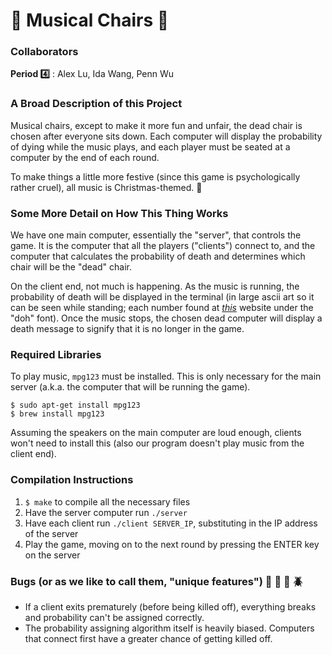 # :musical_note: Musical Chairs :musical_note:

### Collaborators
**Period :four:** : Alex Lu, Ida Wang, Penn Wu

### A Broad Description of this Project
Musical chairs, except to make it more fun and unfair, the dead chair is chosen after everyone sits down. Each computer will display the probability of dying while the music plays, and each player must be seated at a computer by the end of each round.

To make things a little more festive (since this game is psychologically rather cruel), all music is Christmas-themed. :christmas_tree:

### Some More Detail on How This Thing Works
We have one main computer, essentially the "server", that controls the game. It is the computer that all the players ("clients") connect to, and the computer that calculates the probability of death and determines which chair will be the "dead" chair.

On the client end, not much is happening. As the music is running, the probability of death will be displayed in the terminal (in large ascii art so it can be seen while standing; each number found at *[this](http://patorjk.com/software/taag/#p=display&h=0&v=0&f=Doh&t=0123456789%25)* website under the "doh" font). Once the music stops, the chosen dead computer will display a death message to signify that it is no longer in the game. 

### Required Libraries
To play music, `mpg123` must be installed. This is only necessary for the main server (a.k.a. the computer that will be running the game).
```
$ sudo apt-get install mpg123
$ brew install mpg123
```
Assuming the speakers on the main computer are loud enough, clients won't need to install this (also our program doesn't play music from the client end). 

### Compilation Instructions
1. `$ make` to compile all the necessary files
2. Have the server computer run `./server`
3. Have each client run `./client SERVER_IP`, substituting in the IP address of the server
4. Play the game, moving on to the next round by pressing the ENTER key on the server

### Bugs (or as we like to call them, "unique features") :bug: :honeybee: :ant: :beetle:
- If a client exits prematurely (before being killed off), everything breaks and probability can't be assigned correctly.
- The probability assigning algorithm itself is heavily biased. Computers that connect first have a greater chance of getting killed off.
